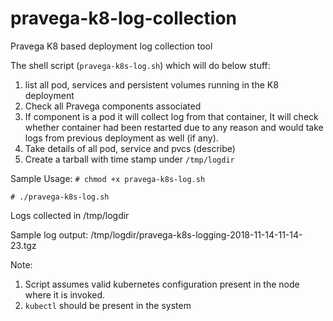 # pravega-k8-log-collection
Pravega K8 based deployment log collection tool

The shell script (`pravega-k8s-log.sh`) which will do below stuff:
1. list all pod, services and persistent volumes running in the K8 deployment
2. Check all Pravega components associated
3. If component is a pod it will collect log from that container, It will check whether container had been restarted due to any reason and would take logs from previous deployment as well (if any).
4. Take details of all pod, service and pvcs (describe)
5. Create a tarball with time stamp under `/tmp/logdir`

Sample Usage:
`# chmod +x pravega-k8s-log.sh`

`# ./pravega-k8s-log.sh`

Logs collected in /tmp/logdir

Sample log output:
/tmp/logdir/pravega-k8s-logging-2018-11-14-11-14-23.tgz

Note:
1. Script assumes valid kubernetes configuration present in the node where it is invoked.
2. `kubectl` should be present in the system

